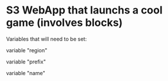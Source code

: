 # S3 WebApp that launchs a cool game (involves blocks)


Variables that will need to be set:

variable "region"

variable "prefix"

variable "name"
